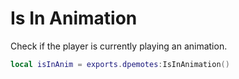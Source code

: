 # Is In Animation

Check if the player is currently playing an animation.
```lua
local isInAnim = exports.dpemotes:IsInAnimation()
```